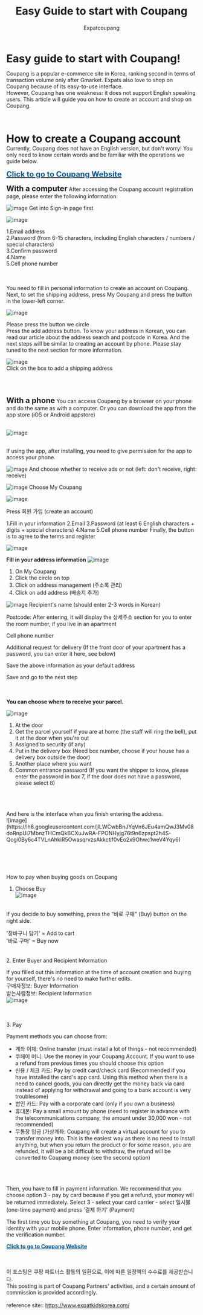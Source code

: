 ﻿---
layout: post
title: "Easy Guide to start with Coupang"
author: Expatcoupang
categories: [ Coupang, shopping ]
image: https://image.ajunews.com/content/image/2020/06/05/20200605173821266615.jpg
featured: true
hidden: true
---


<span style="font-size:28px;"><b>Easy guide to start with Coupang!</b></span>
 

<p> Coupang is a popular e-commerce site in Korea, ranking second in terms of transaction volume only after Gmarket. Expats also love to shop on Coupang because of its easy-to-use interface. <br>
However, Coupang has one weakness: it does not support English speaking users. This article will guide you on how to create an account and shop on Coupang. </p>
<br><br>
 

<span style="font-size:28px;"><b>How to create a Coupang account</b></span>
Currently, Coupang does not have an English version, but don't worry! You only need to know certain words and be familiar with the operations we guide below.

<span style="font-size:20px;"><a href="https://link.coupang.com/a/lINq0"><b> <font color='#01579B'>Click to go to Coupang Website</font></b></a> </span>



<span style="font-size:20px;"><b>With a computer</b></span>
After accessing the Coupang account registration page, please enter the following information:

![image](https://expatcoupang.github.io/korea/assets/images/signin.png)
Get into Sign-in page first


![image](https://lh4.googleusercontent.com/0GuYbis7T_kMRULxrq5niYrcnVhnDmdToUrEgF0-wgfYriRr4WqGBODZKEZ6TqtfJzfg0Am89OCZ2ax6U9dEmqmeISy8qEPxKloBVitaLBCcPPsumoFfGy1BomzID-YyuiDc90du)

1.Email address<br>
2.Password (from 6-15 characters, including English characters / numbers / special characters)<br>
3.Confirm password<br>
4.Name<br>
5.Cell phone number<br>

<br><br>
You need to fill in personal information to create an account on Coupang. <br>
Next, to set the shipping address, press My Coupang and press the button in the lower-left corner.<br>

![image](https://lh4.googleusercontent.com/bPzhlJQz2zUCobrAPo2Yalq5PmOZoy_TOY37X4_74X4S823pztV-k4udoZVqLHxLDGBmkbIojTJZsSMJs_iaZaIV691BNNklqhLl97jwcW5U2ttXGqv6RqTQiVN1Q37MPUqrVNf9)



Please press the button we circle<br>
Press the add address button. To know your address in Korean, you can read our article about the address search and postcode in Korea. And the next steps will be similar to creating an account by phone. Please stay tuned to the next section for more information.<br>


![image](https://lh6.googleusercontent.com/JkoEot8630-7-Uq-WmMWOR7Fx_4XrcHIpK8W8tMewEsw0rcuyomHJTnSlZ4xSG7dMLsRlNZM-U5ryTyP2G5GpoqBSVbYHVRiySt_3GILewFhNcpbD6borL5yoke0vSZfb9OLG5KU)
<br>
Click on the box to add a shipping address<br>

 
<br><br><br>
<span style="font-size:20px;"><b>With a phone</b></span>
You can access Coupang by a browser on your phone and do the same as with a computer. Or you can download the app from the app store (iOS or Android appstore)<br><br>



![image](https://lh3.googleusercontent.com/EAlXHlHHc3yG5N9cJcCZWXTacNyJfDHyfVJo1akHd4a-0wv_yDTRHnAQKWx2SuFCMddAOGKC1sBwTA1Uk_tXk8CDyjXmI270B1bAcwd5PBtSXo4XpuJ1R92vNN-J9DAMVtE4mpjs)

<br>If using the app, after installing, you need to give permission for the app to access your phone.<br>


![image](https://lh5.googleusercontent.com/ooquPcR7lAy9Hy6Gw3-XsgU9sWCDuYEZ0hAljkWklrlJGwV_CvyTQnve1HEYJ2xJd0sQn5KWbxTl1MyaVsybxw1rkxImxQHCtMQbism_wczsXUea_JSU_B0yhVZL7crlxH4uqrl0)
And choose whether to receive ads or not (left: don't receive, right: receive)


![image](https://lh4.googleusercontent.com/oHvTo9_noK2OpUqzFG2__9G2bpmMxHoFb4i4r-kuwJ8mNKgTitu4WnKPUQ5OWrVvkU3cRLfauvtnFmCvDrhTd97pWeCdSUb1aeD58QLP0_Y5TOiucZhNMr8xMgPJBqbFq5lfUi3T)
Choose My Coupang

 


![image](https://lh6.googleusercontent.com/XPocvEodaZ2WvbtKypkUxC3Tuvbee-rH50IQ5vCbNbCt4Of_SRJQk7I_Ls8SuyVHjKyHWt4fFubb6m8pppMfAy7FN41IMw3adklS0zBpOFFJA-cFlgD7jNZisrcn1pvukm05-lVw)

Press 회원 가입 (create an account)

 

1.Fill in your information
2.Email
3.Password (at least 6 English characters + digits + special characters)
4.Name
5.Cell phone number
Finally, the button is to agree to the terms and register

![image](https://lh5.googleusercontent.com/4GfNjPxpiHRJ9FaPvplRHlb9DIMOOrMRgIRJ9VznT0hBQg5DXotWy3F38FMaZY00EP7MJfynYc-F-qz8IlIRicnHgavUesc6uqqmXaYtlRNJFkmpLXsPZK4oOKXEtVmmXATRRDHc)

 



 

<b>Fill in your address information</b>
![image](https://lh6.googleusercontent.com/7xWj3h7vnVIiWGPK7OQgdcTz-60knGAfHYG_0G28d_BoWzE_yW294hFq482LO021jxgjWpgLjATCTN-DKU-PBp8GVE0tAj1UN_8a819OoL16yNgG39GfcnQWXk2-OKs-QWPfJo_U)


1. On My Coupang   <br>             
2. Click the circle on top  <br>                         
3. Click on address management (주소록 관리)<br>
4. Click on add address (배송지 추가)            <br>                                                                                             

 


![image](https://lh6.googleusercontent.com/7xWj3h7vnVIiWGPK7OQgdcTz-60knGAfHYG_0G28d_BoWzE_yW294hFq482LO021jxgjWpgLjATCTN-DKU-PBp8GVE0tAj1UN_8a819OoL16yNgG39GfcnQWXk2-OKs-QWPfJo_U)
Recipient's name (should enter 2-3 words in Korean)<br>

Postcode: After entering, it will display the 상세주소 section for you to enter the room number, if you live in an apartment<br>

Cell phone number<br>

Additional request for delivery (If the front door of your apartment has a password, you can enter it here, see below)<br>

Save the above information as your default address<br>

Save and go to the next step<br>

 <br>
 <br>
<b>You can choose where to receive your parcel.</b>

![image](https://lh4.googleusercontent.com/HVlHhModEhPrbCgE9JAukZK4H7i0otnHdhwGvjCqi0T-4KvnXE_DcKFFCwtuucvM7J99D9S-fx9c0Z7WQA0c7oGfVty2sSarAJtSr5TBHgWl3oFOWVHkZhixOPv6JsPNLDIyzDMr)


1. At the door<br>
2. Get the parcel yourself if you are at home (the staff will ring the bell), put it at the door when you're out<br>
3. Assigned to security (if any)<br>
4. Put in the delivery box (Need box number, choose if your house has a delivery box outside the door)<br>
5. Another place where you want<br>
6. Common entrance password (If you want the shipper to know, please enter the password in box 7, if the door does not have a password, please select 8)<br>
<br>
<br> 
<br>
And here is the interface when you finish entering the address. <br>
![image](https://lh6.googleusercontent.com/jlLWCwbBnJYqVn6JEu4amQwJ3Mv08doRnpUi7MbnzTHCmQkBCXuJwRA-FPONHyjg76t9n6zpspt2h4S-Qcgi0By6c4TVLnAhkiR5OwasqrvzsAkkctif0vEo2x9Ohwc1weV4Yqy6)

<br><br>  
<br>
How to pay when buying goods on Coupang<br>
1. Choose Buy<br>
![image](https://lh3.googleusercontent.com/rg749ieiuTUGVgg8OO_O3ubxpLDd73C1X3ze2hM4tgWGpn2DNzkXHAR1EeT45D-na5_EB1APjXE-IQDhHu9YC6ffAAuLHGhY0wc8pdvoI1pKzsatR4DQ1mwSF25S8_Y4uVyfAklU)<br>

<br> 
If you decide to buy something, press the “바로 구매" (Buy) button on the right side.<br>

'장바구니 담기' = Add to cart<br>
'바로 구매' = Buy now<br>
<br>
<br> 
2. Enter Buyer and Recipient Information<br>

If you filled out this information at the time of account creation and buying for yourself, there's no need to make further edits.<br>
구매자정보: Buyer Information<br>
받는사람정보: Recipient Information<br>
![image](https://lh6.googleusercontent.com/ef0QrG1SJ5ShtVaI3re91nIDGyNhecOdAsrSshiw2Y2btWBT5SBbNEHgdPjpxL2V5ccHFF-csXF5awuveEPNFsjJrinPpatzkRmxLfHpSWBf6N1eLzqAHmrUdgHtMwBDDoHVTUvo)<br>
 
<br><br>
3. Pay<br>

Payment methods you can choose from:<br>
* 계좌 이체: Online transfer (must install a lot of things - not recommended)<br>
* 쿠페이 머니: Use the money in your Coupang Account. If you want to use a refund from previous times you should choose this option<br>
* 신용 / 체크 카드: Pay by credit card/check card (Recommended if you have installed the card's app card. Using this method when there is a need to cancel goods, you can directly get the money back via card instead of applying for withdrawal and going to a bank account is very troublesome)<br>
* 법인 카드: Pay with a corporate card (only if you own a business)<br>
* 휴대폰: Pay a small amount by phone (need to register in advance with the telecommunications company, the amount under 30,000 won - not recommended)<br>
* 무통장 입금 (가상계좌: Coupang will create a virtual account for you to transfer money into. This is the easiest way as there is no need to install anything, but when you return the product or for some reason, you are refunded, it will be a bit difficult to withdraw, the refund will be converted to Coupang money (see the second option)<br>
<br><br><br>
 

Then, you have to fill in payment information. We recommend that you choose option 3 - pay by card because if you get a refund, your money will be returned immediately. Select 3 - select your card carrier - select 일시불 (one-time payment) and press '결제 하기' (Payment)<br>

The first time you buy something at Coupang, you need to verify your identity with your mobile phone. Enter information, phone number, and get the verification number.<br>

<a href="https://link.coupang.com/a/lINq0"> <b> <font color='#01579B'>Click to go to Coupang Website</font></b></a> <br>

<br><br>
이 포스팅은 쿠팡 파트너스 활동의 일환으로, 이에 따른 일정액의 수수료를 제공받습니다.<br>
This posting is part of Coupang Partners' activities, and a certain amount of commission is provided accordingly.<br>
<br>
reference site:: https://www.expatkidskorea.com/
<br>
